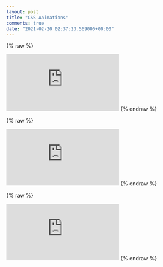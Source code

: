 ```yaml
---
layout: post
title: "CSS Animations"
comments: true
date: "2021-02-20 02:37:23.569000+00:00"
---
```




{% raw %}
<iframe id="myIframe0" style="border:none;" src="https://crashlaker.github.io/assets/posts_iframe/FKoRBlTm8-0.html"></iframe>
<script>
setTimeout(() => {iFrameResize({ log: true, enablePublicMethods: true }, '#myIframe0')}, 1000)
</script>
{% endraw %}
    
{% raw %}
<iframe id="myIframe1" style="border:none;" src="https://crashlaker.github.io/assets/posts_iframe/FKoRBlTm8-1.html"></iframe>
<script>
setTimeout(() => {iFrameResize({ log: true, enablePublicMethods: true }, '#myIframe1')}, 1000)
</script>
{% endraw %}
    
{% raw %}
<iframe id="myIframe2" style="border:none;" src="https://crashlaker.github.io/assets/posts_iframe/FKoRBlTm8-2.html"></iframe>
<script>
setTimeout(() => {iFrameResize({ log: true, enablePublicMethods: true }, '#myIframe2')}, 1000)
</script>
{% endraw %}
    